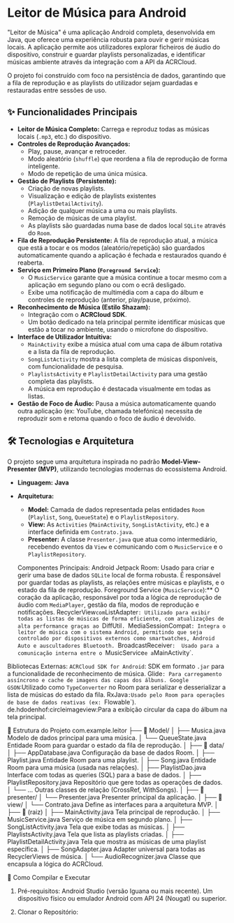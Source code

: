 # Leitor de Música para Android

"Leitor de Música" é uma aplicação Android completa, desenvolvida em Java, que oferece uma experiência robusta para ouvir e gerir músicas locais. A aplicação permite aos utilizadores explorar ficheiros de áudio do dispositivo, construir e guardar playlists personalizadas, e identificar músicas ambiente através da integração com a API da ACRCloud.

O projeto foi construído com foco na persistência de dados, garantindo que a fila de reprodução e as playlists do utilizador sejam guardadas e restauradas entre sessões de uso.

## ✨ Funcionalidades Principais

*   **Leitor de Música Completo:** Carrega e reproduz todas as músicas locais (`.mp3`, etc.) do dispositivo.
*   **Controles de Reprodução Avançados:**
    *   Play, pause, avançar e retroceder.
    *   Modo aleatório (`shuffle`) que reordena a fila de reprodução de forma inteligente.
    *   Modo de repetição de uma única música.
*   **Gestão de Playlists (Persistente):**
    *   Criação de novas playlists.
    *   Visualização e edição de playlists existentes (`PlaylistDetailActivity`).
    *   Adição de qualquer música a uma ou mais playlists.
    *   Remoção de músicas de uma playlist.
    *   As playlists são guardadas numa base de dados local `SQLite` através do `Room`.
*   **Fila de Reprodução Persistente:** A fila de reprodução atual, a música que está a tocar e os modos (aleatório/repetição) são guardados automaticamente quando a aplicação é fechada e restaurados quando é reaberta.
*   **Serviço em Primeiro Plano (`Foreground Service`):**
    *   O `MusicService` garante que a música continue a tocar mesmo com a aplicação em segundo plano ou com o ecrã desligado.
    *   Exibe uma notificação de multimédia com a capa do álbum e controles de reprodução (anterior, play/pause, próximo).
*   **Reconhecimento de Música (Estilo Shazam):**
    *   Integração com o **ACRCloud SDK**.
    *   Um botão dedicado na tela principal permite identificar músicas que estão a tocar no ambiente, usando o microfone do dispositivo.
*   **Interface de Utilizador Intuitiva:**
    *   `MainActivity` exibe a música atual com uma capa de álbum rotativa e a lista da fila de reprodução.
    *   `SongListActivity` mostra a lista completa de músicas disponíveis, com funcionalidade de pesquisa.
    *   `PlaylistsActivity` e `PlaylistDetailActivity` para uma gestão completa das playlists.
    *   A música em reprodução é destacada visualmente em todas as listas.
*   **Gestão de Foco de Áudio:** Pausa a música automaticamente quando outra aplicação (ex: YouTube, chamada telefónica) necessita de reproduzir som e retoma quando o foco de áudio é devolvido.

## 🛠️ Tecnologias e Arquitetura

O projeto segue uma arquitetura inspirada no padrão **Model-View-Presenter (MVP)**, utilizando tecnologias modernas do ecossistema Android.

*   **Linguagem:** **Java**
*   **Arquitetura:**
    *   **Model:** Camada de dados representada pelas entidades `Room` (`Playlist`, `Song`, `QueueState`) e o `PlaylistRepository`.
    *   **View:** As `Activities` (`MainActivity`, `SongListActivity`, etc.) e a interface definida em `Contrato.java`.
    *   **Presenter:** A classe `Presenter.java` que atua como intermediário, recebendo eventos da `View` e comunicando com o `MusicService` e o `PlaylistRepository`.

    Componentes Principais:
    Android Jetpack Room: Usado para criar e gerir uma base de dados `SQLite` local de forma robusta. É responsável por guardar todas as playlists, as relações entre músicas e playlists, e o estado da fila de reprodução.
    Foreground Service (`MusicService`):** O coração da aplicação, responsável por toda a lógica de reprodução de áudio com `MediaPlayer`, gestão da fila, modos de reprodução e notificações.
    RecyclerView` com `ListAdapter`: Utilizado para exibir todas as listas de músicas de forma eficiente, com atualizações de alta performance graças ao `DiffUtil`.
   `MediaSessionCompat`: Integra o leitor de música com o sistema Android, permitindo que seja controlado por dispositivos externos como smartwatches, Android Auto e auscultadores Bluetooth.
   `BroadcastReceiver`:  Usado para a comunicação interna entre o `MusicService` e a `MainActivity`.

Bibliotecas Externas: 
   `ACRCloud SDK for Android`: SDK em formato `.jar` para a funcionalidade de reconhecimento de música.
    Glide`: Para carregamento assíncrono e cache de imagens das capas dos álbuns.
    Google GSON`:Utilizado como `TypeConverter` no Room para serializar e desserializar a lista de músicas do estado da fila.
    RxJava`:Usado pelo Room para operações de base de dados reativas (ex: `Flowable`).
    de.hdodenhof:circleimageview:Para a exibição circular da capa do álbum na tela principal.

📁 Estrutura do Projeto
com.example.leitor
├── 📂 Model/
│   ├── Musica.java           Modelo de dados principal para uma música.
│   └── QueueState.java       Entidade Room para guardar o estado da fila de reprodução.
│
├── 📂 data/
│   ├── AppDatabase.java      Configuração da base de dados Room.
│   ├── Playlist.java         Entidade Room para uma playlist.
│   ├── Song.java             Entidade Room para uma música (usada nas relações).
│   ├── PlaylistDao.java      Interface com todas as queries (SQL) para a base de dados.
│   ├── PlaylistRepository.java  Repositório que gere todas as operações de dados.
│   └── ...                   Outras classes de relação (CrossRef, WithSongs).
│
├── 📂 presenter/
│   └── Presenter.java        Presenter principal da aplicação.
│
├── 📂 view/
│   └── Contrato.java         Define as interfaces para a arquitetura MVP.
│
├── 📂 (raiz)
│   ├── MainActivity.java      Tela principal de reprodução.
│   ├── MusicService.java      Serviço de música em segundo plano.
│   ├── SongListActivity.java  Tela que exibe todas as músicas.
│   ├── PlaylistsActivity.java Tela que lista as playlists criadas.
│   ├── PlaylistDetailActivity.java  Tela que mostra as músicas de uma playlist específica.
│   ├── SongAdapter.java       Adapter universal para todas as RecyclerViews de música.
│   └── AudioRecognizer.java   Classe que encapsula a lógica do ACRCloud.


 🚀 Como Compilar e Executar

1.  Pré-requisitos:
 Android Studio (versão Iguana ou mais recente).
 Um dispositivo físico ou emulador Android com API 24 (Nougat) ou superior.

2.  Clonar o Repositório:
    
